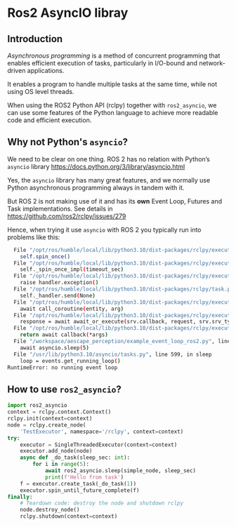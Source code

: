 # Ros2 AsyncIO libray

## Introduction

*Asynchronous programming* is a method of concurrent programming that enables efficient execution of tasks, particularly in I/O-bound and network-driven applications.

It enables a program to handle multiple tasks at the same time, while not using OS level threads.

When using the ROS2 Python API (rclpy) together with `ros2_asyncio`, we can use some features of the Python language to achieve more readable code and efficient execution.


## Why not Python's `asyncio`?
We need to be clear on one thing. ROS 2 has no relation with Python’s `asyncio` library https://docs.python.org/3/library/asyncio.html

Yes, the `asyncio` library has many great features, and we normally use Python asynchronous programming always in tandem with it.

But ROS 2 is not making use of it and has its **own** Event Loop, Futures and Task implementations.
See details in https://github.com/ros2/rclpy/issues/279

Hence, when trying it use `asyncio` with ROS 2 you typically run into problems like this:
```bash
  File "/opt/ros/humble/local/lib/python3.10/dist-packages/rclpy/executors.py", line 294, in spin
    self.spin_once()
  File "/opt/ros/humble/local/lib/python3.10/dist-packages/rclpy/executors.py", line 739, in spin_once
    self._spin_once_impl(timeout_sec)
  File "/opt/ros/humble/local/lib/python3.10/dist-packages/rclpy/executors.py", line 736, in _spin_once_impl
    raise handler.exception()
  File "/opt/ros/humble/local/lib/python3.10/dist-packages/rclpy/task.py", line 239, in __call__
    self._handler.send(None)
  File "/opt/ros/humble/local/lib/python3.10/dist-packages/rclpy/executors.py", line 437, in handler
    await call_coroutine(entity, arg)
  File "/opt/ros/humble/local/lib/python3.10/dist-packages/rclpy/executors.py", line 391, in _execute_service
    response = await await_or_execute(srv.callback, request, srv.srv_type.Response())
  File "/opt/ros/humble/local/lib/python3.10/dist-packages/rclpy/executors.py", line 104, in await_or_execute
    return await callback(*args)
  File "/workspace/aescape_perception/example_event_loop_ros2.py", line 43, in sleep10_callback
    await asyncio.sleep(5)
  File "/usr/lib/python3.10/asyncio/tasks.py", line 599, in sleep
    loop = events.get_running_loop()
RuntimeError: no running event loop
```

## How to use `ros2_asyncio`?

```python
import ros2_asyncio
context = rclpy.context.Context()
rclpy.init(context=context)
node = rclpy.create_node(
    'TestExecutor', namespace='/rclpy', context=context)
try:
    executor = SingleThreadedExecutor(context=context)
    executor.add_node(node)
    async def _do_task(sleep_sec: int):
        for i in range(5):
            await ros2_asyncio.sleep(simple_node, sleep_sec)
            print(f'Hello from task')
    f = executor.create_task(_do_task(1))
    executor.spin_until_future_complete(f)
finally:
    # Teardown code: destroy the node and shutdown rclpy
    node.destroy_node()
    rclpy.shutdown(context=context)
```
